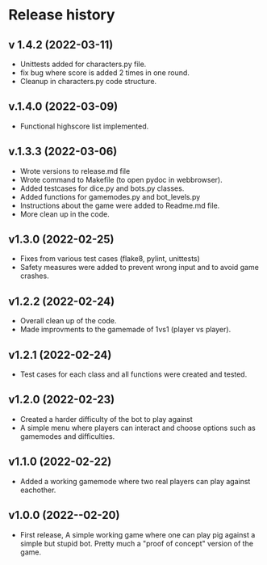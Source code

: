 Release history
========================

v 1.4.2 (2022-03-11)
------------------------

* Unittests added for characters.py file.
* fix bug where score is added 2 times in one round.  
* Cleanup in characters.py code structure.


v.1.4.0 (2022-03-09)
------------------------

* Functional highscore list implemented.


v.1.3.3 (2022-03-06)
------------------------

* Wrote versions to release.md file
* Wrote command to Makefile (to open pydoc in webbrowser).
* Added testcases for dice.py and bots.py classes.
* Added functions for gamemodes.py and bot_levels.py
* Instructions about the game were added to Readme.md file.
* More clean up in the code.


v1.3.0 (2022-02-25)
------------------------

* Fixes from various test cases (flake8, pylint, unittests)
* Safety measures were added to prevent wrong input and to avoid game crashes.



v1.2.2 (2022-02-24)
------------------------

* Overall clean up of the code.
* Made improvments to the gamemade of 1vs1 (player vs player).



v1.2.1 (2022-02-24)
------------------------

* Test cases for each class and all functions were created and tested.



v1.2.0 (2022-02-23)
------------------------

* Created a harder difficulty of the bot to play against
* A simple menu where players can interact and choose options such as gamemodes and difficulties.



v1.1.0 (2022-02-22)
------------------------

* Added a working gamemode where two real players can play against eachother.



v1.0.0 (2022--02-20)
------------------------

* First release, A simple working game where one can play pig against a simple but stupid bot.
Pretty much a "proof of concept" version of the game.
